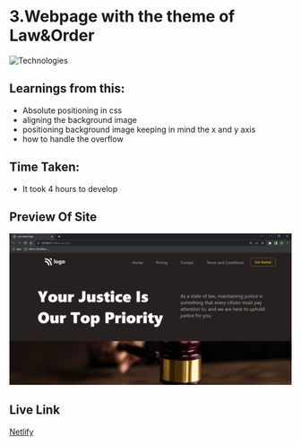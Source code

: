 # 3.Webpage with the theme of Law&Order

![Technologies](https://img.shields.io/badge/Tech%20Used-HTML5%20CSS3-orange)

## Learnings from this:

- Absolute positioning in css
- aligning the background image
- positioning background image keeping in mind the x and y axis
- how to handle the overflow

## Time Taken:

- It took 4 hours to develop

## Preview Of Site

![Preview](/LawHomePage.png)

## Live Link

[Netlify](https://lawandorder.netlify.app/)
